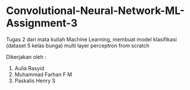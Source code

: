 # Convolutional-Neural-Network-ML-Assignment-3
Tugas 2 dari mata kuliah Machine Learning, membuat model klasifikasi (dataset 5 kelas bunga) multi layer perceptron from scratch

Dikerjakan oleh :
<ol>
<li>Aulia Rasyid</li>
<li>Muhammad Farhan F M</li>
<li>Paskalis Henry S</li>
</ol>



